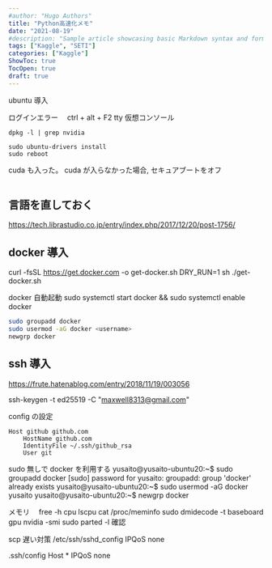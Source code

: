 ```yaml
---
#author: "Hugo Authors"
title: "Python高速化メモ"
date: "2021-08-19"
#description: "Sample article showcasing basic Markdown syntax and formatting for HTML elements."
tags: ["Kaggle", "SETI"]
categories: ["Kaggle"]
ShowToc: true
TocOpen: true
draft: true
---
```


ubuntu 導入

ログインエラー　
ctrl + alt + F2 tty 仮想コンソール

```
dpkg -l | grep nvidia
```

```
sudo ubuntu-drivers install
sudo reboot
```

cuda も入った。
cuda が入らなかった場合, セキュアブートをオフ

```

```

## 言語を直しておく

https://tech.librastudio.co.jp/entry/index.php/2017/12/20/post-1756/

## docker 導入

curl -fsSL https://get.docker.com -o get-docker.sh
DRY_RUN=1 sh ./get-docker.sh

docker 自動起動
sudo systemctl start docker && sudo systemctl enable docker

```sh
sudo groupadd docker
sudo usermod -aG docker <username>
newgrp docker
```

## ssh 導入

https://frute.hatenablog.com/entry/2018/11/19/003056

ssh-keygen -t ed25519 -C "[maxwell8313@gmail.com](mailto:maxwell8313@gmail.com)"

config の設定

```
Host github github.com
    HostName github.com
    IdentityFile ~/.ssh/github_rsa
    User git
```

sudo 無しで docker を利用する
yusaito@yusaito-ubuntu20:~$ sudo groupadd docker
[sudo] password for yusaito:
groupadd: group 'docker' already exists
yusaito@yusaito-ubuntu20:~$ sudo usermod -aG docker yusaito
yusaito@yusaito-ubuntu20:~$ newgrp docker

メモリ　 free -h
cpu lscpu
cat /proc/meminfo
sudo dmidecode -t baseboard
gpu nvidia -smi
sudo parted -l
確認

scp 遅い対策
/etc/ssh/sshd_config
IPQoS none

.ssh/config
Host \*
IPQoS none
